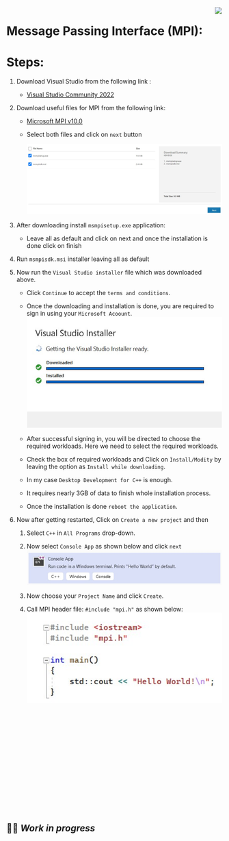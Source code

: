 <img src="icon.png" align="right" />

# Message Passing Interface (MPI):

# Steps:

1.  Download Visual Studio from the following link :

    - [Visual Studio Community 2022](https://visualstudio.microsoft.com/thank-you-downloading-visual-studio/?sku=Community&channel=Release&version=VS2022&source=VSLandingPage&cid=2021&passive=false)

2.  Download useful files for MPI from the following link:

    - [Microsoft MPI v10.0](https://www.microsoft.com/en-us/download/details.aspx?id=57467)

    * Select both files and click on `next` button
    
      <img src="1.jpg" width="500"/>

3.  After downloading install `msmpisetup.exe` application:
    - Leave all as default and click on next and once the installation is done click on finish
4.  Run `msmpisdk.msi` installer leaving all as default

5.  Now run the `Visual Studio installer` file which was downloaded above.

    - Click `Continue` to accept the `terms and conditions`.
    - Once the downloading and installation is done, you are required to sign in using your `Microsoft Acoount`.
      <img src="2.jpg" width="500"/>

    - After successful signing in, you will be directed to choose the required workloads. Here we need to select the required workloads.
    - Check the box of required workloads and Click on `Install/Modity` by leaving the option as `Install while downloading`.
    - In my case `Desktop Development for C++` is enough.
    - It requires nearly 3GB of data to finish whole installation process.
    - Once the installation is done `reboot the application`.

6.  Now after getting restarted, Click on `Create a new project` and then

    1. Select `C++` in `All Programs` drop-down.
    
    2. Now select `Console App` as shown below and click `next`
       <img src="3.jpg" width="500"/>

    3. Now choose your `Project Name` and click `Create`.
  
    4. Call MPI header file: `#include "mpi.h"` as shown below:
       <img src="4.jpg" width="500" align='left'/>
       
       

---
    5. Now navigate to project properties:
       <img src="5.jpg" width="700" height="400px"/>

    6.

    <figure class="video_container">
      <video controls="true" allowfullscreen="true" poster="path/to/poster_image.png">
    <source src="v1.mp4" type="video/mp4">
      </video>
    </figure>

## :man_astronaut: ***Work in progress***
